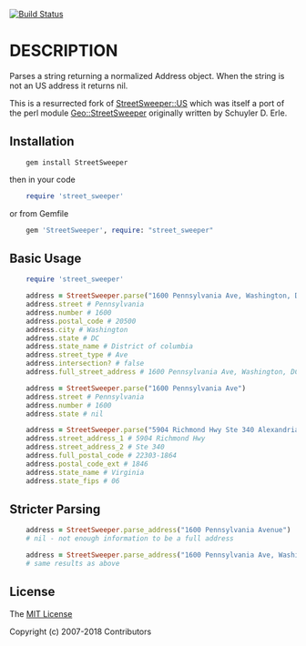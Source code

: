 [![Build Status](https://travis-ci.org/williamatodd/street_sweeper.svg?branch=master)](https://travis-ci.org/williamatodd/street_sweeper)

# DESCRIPTION

Parses a string returning a normalized Address object. When the string is not an US address it returns nil.

This is a resurrected fork of [StreetSweeper::US](https://github.com/street-address-rb/street-address) which was itself a port of the perl module [Geo::StreetSweeper](https://github.com/timbunce/Geo-StreetAddress-US) originally written by Schuyler D. Erle.

## Installation

```shell
    gem install StreetSweeper
```

then in your code

```ruby
    require 'street_sweeper'
```

or from Gemfile

```ruby
    gem 'StreetSweeper', require: "street_sweeper"
```

## Basic Usage

```ruby
    require 'street_sweeper'

    address = StreetSweeper.parse("1600 Pennsylvania Ave, Washington, DC, 20500")
    address.street # Pennsylvania
    address.number # 1600
    address.postal_code # 20500
    address.city # Washington
    address.state # DC
    address.state_name # District of columbia
    address.street_type # Ave
    address.intersection? # false
    address.full_street_address # 1600 Pennsylvania Ave, Washington, DC 20500

    address = StreetSweeper.parse("1600 Pennsylvania Ave")
    address.street # Pennsylvania
    address.number # 1600
    address.state # nil

    address = StreetSweeper.parse("5904 Richmond Hwy Ste 340 Alexandria VA 22303-1864")
    address.street_address_1 # 5904 Richmond Hwy
    address.street_address_2 # Ste 340
    address.full_postal_code # 22303-1864
    address.postal_code_ext # 1846
    address.state_name # Virginia
    address.state_fips # 06

```
## Stricter Parsing

```ruby
    address = StreetSweeper.parse_address("1600 Pennsylvania Avenue")
    # nil - not enough information to be a full address

    address = StreetSweeper.parse_address("1600 Pennsylvania Ave, Washington, DC, 20500")
    # same results as above
```

## License
The [MIT License](http://opensource.org/licenses/MIT)

Copyright (c) 2007-2018 Contributors
